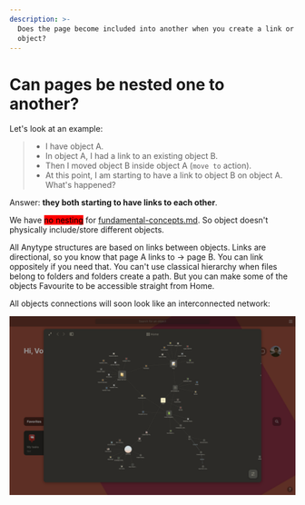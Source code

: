 ```yaml
---
description: >-
  Does the page become included into another when you create a link or move
  object?
---
```


# Can pages be nested one to another?

Let's look at an example:

> * I have object A.
> * In object A, I had a link to an existing object B.
> * Then I moved object B inside object A (`move to` action).
> * At this point, I am starting to have a link to object B on object A. What's happened?

Answer: **they both starting to have links to each other**.

We have <mark style="background-color:red;">no nesting</mark> for [fundamental-concepts.md](../fundamental-concepts.md "mention"). So object doesn't physically include/store different objects.

All Anytype structures are based on links between objects. Links are directional, so you know that page A links to → page B. You can link oppositely if you need that. You can't use classical hierarchy when files belong to folders and folders create a path. But you can make some of the objects Favourite to be accessible straight from Home.

All objects connections will soon look like an interconnected network:

![Some objects have links from completely different context](<../.gitbook/assets/Screenshot 2021-11-09 at 12.54.59 (1).png>)
